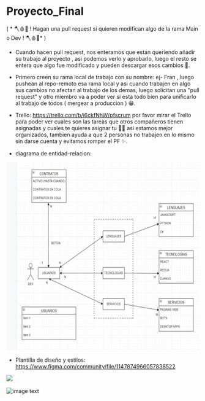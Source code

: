 # Proyecto_Final



( * 🪓🩸🔪 ! Hagan una pull request si quieren modifican  algo de la rama Main o Dev ! 🪓🩸🔪* )
 - Cuando hacen pull request,  nos enteramos que estan queriendo añadir su trabajo al proyecto , asi podemos verlo y aprobarlo, luego el resto se entera que algo fue modificado y pueden descargar esos cambios 💫.

 - Primero creen su rama local de trabajo con su nombre: ej- Fran , luego pushean al repo-remoto esa rama local y asi cuando trabajen en algo sus cambios no afectan al trabajo de los demas, luego solicitan una "pull request" y otro miembro va a poder ver si esta todo bien para unificarlo al trabajo de todos ( mergear a produccion ) 😁.

 - Trello: https://trello.com/b/i6ckfNhW/pfscrum
 por favor mirar el Trello para poder ver cuales son las tareas que otros compañeros tienen asignadas y cuales te quieres asignar tu 🐱‍👤 asi estamos mejor organizados, tambien ayuda a que 2 personas no trabajen en lo mismo sin darse cuenta y evitamos romper el PF ✨.

- diagrama de entidad-relacion:
<img height="490" src="./diagrama-entidad-relacion.jpg" />

- Plantilla de diseño y estilos:
https://www.figma.com/community/file/1147874966057838522

<img height="490" src="./plantilla-diseño-estilos.png" />

![image text](https://media.makeameme.org/created/este-proyecto-esta.jpg)

